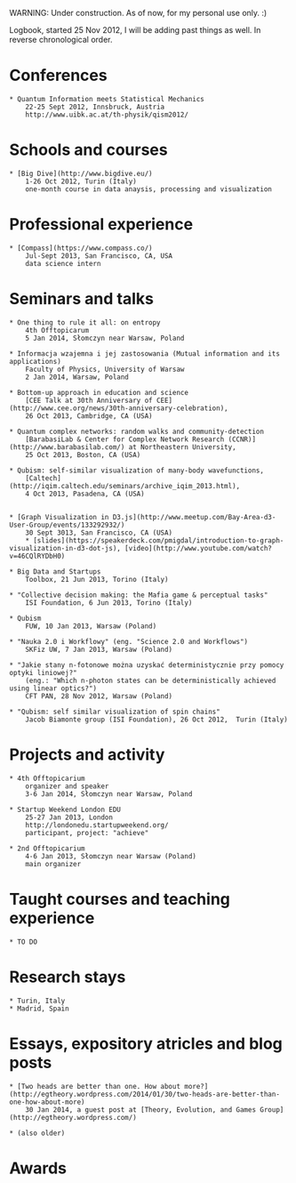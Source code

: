 WARNING: Under construction. As of now, for my personal use only. :)

Logbook, started 25 Nov 2012,
I will be adding past things as well.
In reverse chronological order.

# Conferences

	* Quantum Information meets Statistical Mechanics
		22-25 Sept 2012, Innsbruck, Austria
		http://www.uibk.ac.at/th-physik/qism2012/

# Schools and courses

	* [Big Dive](http://www.bigdive.eu/)
		1-26 Oct 2012, Turin (Italy)
		one-month course in data anaysis, processing and visualization


# Professional experience

	* [Compass](https://www.compass.co/)
		Jul-Sept 2013, San Francisco, CA, USA
		data science intern

# Seminars and talks

	* One thing to rule it all: on entropy
		4th Offtopicarum
		5 Jan 2014, Słomczyn near Warsaw, Poland

	* Informacja wzajemna i jej zastosowania (Mutual information and its applications)
		Faculty of Physics, University of Warsaw
		2 Jan 2014, Warsaw, Poland

	* Bottom-up approach in education and science
		[CEE Talk at 30th Anniversary of CEE](http://www.cee.org/news/30th-anniversary-celebration),
		26 Oct 2013, Cambridge, CA (USA)

	* Quantum complex networks: random walks and community-detection
		[BarabasiLab & Center for Complex Network Research (CCNR)](http://www.barabasilab.com/) at Northeastern University,
		25 Oct 2013, Boston, CA (USA)

	* Qubism: self-similar visualization of many-body wavefunctions,
		[Caltech](http://iqim.caltech.edu/seminars/archive_iqim_2013.html),
		4 Oct 2013, Pasadena, CA (USA)


	* [Graph Visualization in D3.js](http://www.meetup.com/Bay-Area-d3-User-Group/events/133292932/)
		30 Sept 3013, San Francisco, CA (USA)
		* [slides](https://speakerdeck.com/pmigdal/introduction-to-graph-visualization-in-d3-dot-js), [video](http://www.youtube.com/watch?v=46CQlRYDbH0)

	* Big Data and Startups
		Toolbox, 21 Jun 2013, Torino (Italy)

	* "Collective decision making: the Mafia game & perceptual tasks"
		ISI Foundation, 6 Jun 2013, Torino (Italy)

	* Qubism
		FUW, 10 Jan 2013, Warsaw (Poland)

	* "Nauka 2.0 i Workflowy" (eng. "Science 2.0 and Workflows")
		SKFiz UW, 7 Jan 2013, Warsaw (Poland)

	* "Jakie stany n-fotonowe można uzyskać deterministycznie przy pomocy optyki liniowej?"
		(eng.: "Which n-photon states can be deterministically achieved using linear optics?")
		CFT PAN, 28 Nov 2012, Warsaw (Poland)

	* "Qubism: self similar visualization of spin chains"
		Jacob Biamonte group (ISI Foundation), 26 Oct 2012,  Turin (Italy)


# Projects and activity

	* 4th Offtopicarium
		organizer and speaker
		3-6 Jan 2014, Słomczyn near Warsaw, Poland

	* Startup Weekend London EDU
		25-27 Jan 2013, London
		http://londonedu.startupweekend.org/
		participant, project: "achieve"

	* 2nd Offtopicarium
		4-6 Jan 2013, Słomczyn near Warsaw (Poland)
		main organizer

# Taught courses and teaching experience

	* TO DO

# Research stays
	* Turin, Italy
	* Madrid, Spain

# Essays, expository atricles and blog posts

	* [Two heads are better than one. How about more?](http://egtheory.wordpress.com/2014/01/30/two-heads-are-better-than-one-how-about-more)
		30 Jan 2014, a guest post at [Theory, Evolution, and Games Group](http://egtheory.wordpress.com/)

	* (also older)

# Awards